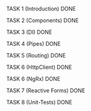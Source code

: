 TASK 1 (Introduction) DONE

TASK 2 (Components) DONE

TASK 3 (DI) DONE

TASK 4 (Pipes) DONE

TASK 5 (Routing) DONE

TASK 6 (HttpClient) DONE

TASK 6 (NgRx) DONE

TASK 7 (Reactive Forms) DONE

TASK 8 (Unit-Tests) DONE
